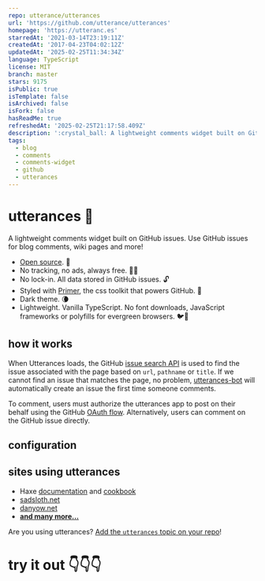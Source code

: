 ```yaml
---
repo: utterance/utterances
url: 'https://github.com/utterance/utterances'
homepage: 'https://utteranc.es'
starredAt: '2021-03-14T23:19:11Z'
createdAt: '2017-04-23T04:02:12Z'
updatedAt: '2025-02-25T11:34:34Z'
language: TypeScript
license: MIT
branch: master
stars: 9175
isPublic: true
isTemplate: false
isArchived: false
isFork: false
hasReadMe: true
refreshedAt: '2025-02-25T21:17:58.409Z'
description: ':crystal_ball: A lightweight comments widget built on GitHub issues'
tags:
  - blog
  - comments
  - comments-widget
  - github
  - utterances
---
```


# utterances 🔮

A lightweight comments widget built on GitHub issues. Use GitHub issues for blog comments, wiki pages and more!

- [Open source](https://github.com/utterance). 🙌
- No tracking, no ads, always free. 📡🚫
- No lock-in. All data stored in GitHub issues. 🔓
- Styled with [Primer](http://primer.style), the css toolkit that powers GitHub. 💅
- Dark theme. 🌘
- Lightweight. Vanilla TypeScript. No font downloads, JavaScript frameworks or polyfills for evergreen browsers. 🐦🌲

## how it works

When Utterances loads, the GitHub [issue search API](https://developer.github.com/v3/search/#search-issues) is used to find the issue associated with the page based on `url`, `pathname` or `title`. If we cannot find an issue that matches the page, no problem, [utterances-bot](https://github.com/utterances-bot) will automatically create an issue the first time someone comments.

To comment, users must authorize the utterances app to post on their behalf using the GitHub [OAuth flow](https://developer.github.com/v3/oauth/#web-application-flow). Alternatively, users can comment on the GitHub issue directly.

## configuration

## sites using utterances

- Haxe [documentation](https://haxe.org/manual) and [cookbook](https://code.haxe.org/)
- [sadsloth.net](https://sadsloth.net/)
- [danyow.net](https://danyow.net)
- **[and many more...](https://github.com/topics/utterances)**

Are you using utterances? [Add the `utterances` topic on your repo](https://docs.github.com/en/github/administering-a-repository/classifying-your-repository-with-topics)!

# try it out 👇👇👇
